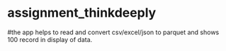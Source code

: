 # assignment_thinkdeeply

#the app helps to read and convert csv/excel/json to parquet and shows 100 record in display of data.
